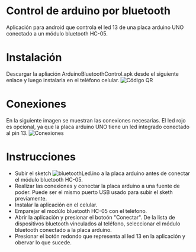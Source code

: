 # Control de arduino por bluetooth
Aplicación para android  que controla el led 13 de una placa arduino UNO conectado a un módulo bluetooth HC-05.

# Instalación
Descargar la apliación ArduinoBluetoothControl.apk desde el siguiente enlace y luego instalarla en el teléfono celular.
![Código QR](https://github.com/cochayuyo/bluetoothLed/blob/master/qr_img.png)

# Conexiones
En la siguiente imagen se muestran las conexiones necesarias. El led rojo es opcional, ya que la placa arduino UNO tiene un led integrado conectado al pin 13.
![Conexiones](https://github.com/cochayuyo/bluetoothLed/blob/master/arduino-bluetooth.png)

# Instrucciones
- Subir el sketch ![bluetoothLed.ino](https://github.com/cochayuyo/bluetoothLed/blob/master/bluetoothLed.ino) a la placa arduino antes de conectar el módulo bluetooth HC-05.
- Realizar las conexiones y conectar la placa arduino a una fuente de poder. Puede ser el mismo puerto USB usado para subir el sketh previamente.
- Instalar la aplicación en el celular.
- Emparejar el modúlo bluetooth HC-05 con el teléfono.
- Abrir la aplicación y presionar el botoón "Conectar". De la lista de dispositivos bluetooth vinculados al teléfono, seleccionar el módulo bluetooth conectado a la placa arduino.
- Presionar el botón redondo que representa al led 13 en la aplicación y obervar lo que sucede.
